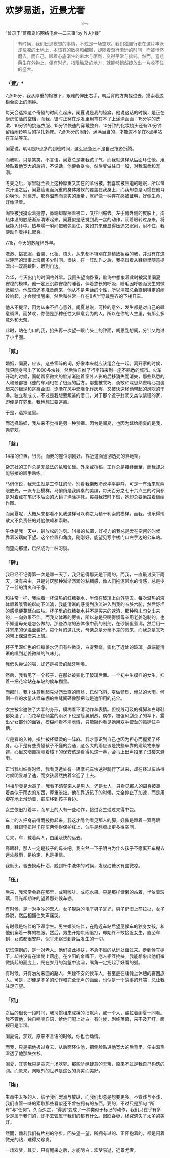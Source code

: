 # 欢梦易逝，近景尤奢

<center><img src="_images/640-20200206172035017.jpeg" alt="img" style="zoom:50%;" /></center>





“曾录于“蔷薇岛屿网络电台—二三事”by NJ小楼”



> 有时候，我们日思夜想的事情，不过是一场空欢。我们独自行走在这片丰沃却荒凉的土地上，本该有的敏感和细腻，却随着渐行渐远的时间，而被悄然磨去。而自己，顺着心底渐生的麻木与陌然，变得平常与拙钝。然而，喜悲萌生在外物上，偶有时光，指眼触及的地方，就能够悄然绽放出一片收不住的盛大。



### ***「壹」****

7点05分，我从厚重的棉被下，艰难的伸出右手，朝后背的方向探过去，摸索着边柜台面上的闹钟。

每天会选择这个奇怪的时间点起床，阑夏说是我的怪癖。他说这话的时候，是正在厨房忙活的空档，而我，彼时正窝在沙发里用笔在本子上涂涂画画：15分钟的洗漱、10分钟的挑选衣服、15分钟快速的穿戴整齐、10分钟的化妆梳头还有20分钟留给闹铃响后的挣扎赖床。7点05分的闹铃，满满当当的，才能差不多在8点半站在车站等车。

阑夏说，明明是9点多的到班时间，这么疲惫还不是自己拖沓折腾。

而我呢，只是笑笑，不言语。阑夏总是嫌我孩子气，而我就这样从后面环住他。用脸贴着他宽大的后背，不说话，他便会妥协，然后变做往日一般，对我温柔和宠溺。

冬天之后，家里就会换上这种厚重又实在的羊绒被。我喜欢被压迫的睡眠，所以每次汗湿之后，阑夏疲惫而沉重的身体瘫软的覆盖在我身上，而我却总是习惯在他耳边唤他，别离开。那样温热而真实的重量，就好像一种存在感被证明，好像生命，好像活着。

闹铃被我摸索着摁停，鼻端却摩擦着被口，又往回缩去。左手臂外侧的皮肤上，烫热体温的触感渐渐清晰起来。阑夏似是感觉到我一丝的动作，闭着眼转过身来，将我揽入怀中。热与燥一瞬间把我包裹住，突如其来便显得压迫又沉闷，耐不住，我便动作着挣扎起身。

7:15，今天的苏醒格外早。

洗漱、挑衣服、着装、化妆、梳头，从来都不特别在意精致妆容的我，并没有在这些连环的琐事上浪费多少时间。很快，在一阵动作之后，我拖沓着从鞋柜里随意提溜出一双高跟鞋，踱到门边。

7:45，今天出门的时间格外早。我回头望向卧室，脑海中想象着此时被窝里阑夏安稳的模样。他一定还沉静安稳的睡着，伴着悠长的呼吸，睫毛因呼吸而发生的微微颤动。他应该还不准备醒来，他从不是焦躁的个性，所以清晨总会直到特定的闹铃响起，才会慢慢醒来，然后和往常一样在8点半穿戴整齐的下楼开车。

他从不提早，因为从来不担心意外。阑夏总说，可控的意外，发生都是对自己的肆意骄纵。而梦欢，你便是那种任性又肆意妄为的人，所以在你的人生里，有那么多意外和无奈。

此时，站在门口的我，抬头再一次望一眼门头上的钟面，胡思乱想间，分针又跑过了小半圈。



### **「贰」**

婚姻，阑夏，应该。这些零碎的词，好像本来就应该组合在一起。离开家的时候，我只随身带出了1000多块钱，然后独自推了行李箱来到一座不熟悉的城市。火车开动的时候，面朝着窗微笑的脸渐渐随着窗外人影的后移消失而消失，那些熟悉的人和景都被飞速的车厢甩在了很远的后方。那些被乖巧、勇敢和深思熟虑精心包裹起来的叛逆和逃离企图，逐渐在风中燃烧化作灰烬，又被快速移动带起的风吹的干净。独立和成长，不过是我想要叛逃的借口，对于那个近乎封闭又类似禁锢的家，即便是在梦里，我也想过要逃离。

于是，选择这里。

而选择婚姻，我从来不觉得是另一种禁锢。因为是阑夏，也因为嫁给阑夏的是我，尧梦欢。



### **「叁」**

14楼的位置，很高。而我的座位刚刚好，靠近这面通彻透亮的落地窗。

杂志社的工作总是无章法的乱和忙碌。外采或撰稿，工作总是接踵而至，而我却总能够接的顺手熟练。

马俏俏说，我天生就是工作狂的命。别看我懒散冷漠平平静静，可是一有活来就两眼放光，一派专业模样。马俏俏是我隔桌的美编，每天百分之七十六点三的时间都是对着藏在笔记本后面的大镜子涂涂抹抹。每每我按时下班，她却总要磨蹭着继续作图。

而阑夏呢，大概从来都看不见我这样可以称之为精干利索的模样。而我，也乐得懒散又不负责任的对他依赖和索取。

午休是我一天中，最放松的时刻。14楼的位置，好视力的我总是爱在空闲的时候靠着玻璃向下望。这个位置和角度，刚刚好，能望见写字楼门口左手边的公车站。

而望向那里，已然成为一种习惯。



### **「肆」**

我已经不记得第一次是哪一天了，我只记得那天是下雨的。而我，一直最讨厌下雨天，没有来由，只是讨厌那种淅淅沥沥的粘稠感，像人们拖泥带水的情感，总是少了一丝的清爽和干净。

和往常一样，我端着一杯温热的红糖姜水，半倚在玻璃上向外望去。每次温热的液体顺着喉管蜿蜒向下流淌，我能清晰的感觉到热流进入到我的五脏六腑，然后舒坦的感觉便蔓延向四肢。杯子里的红糖姜水并不是买来的速溶，那种粉末勾兑出来的，一向效果不佳。而我又体寒的厉害，所以总是只喝得惯母亲用老姜泡制的。也不知道母亲是怎么做的，那些浓缩的液体像中药的制剂，在砂锅里煮沸，然后用一并寄来的保温壶装好。每个月的这几天，母亲总是分毫不差的寄来，而我总是乖巧的带上保温壶来上班。

杯子里深红色的红糖姜水仍旧有些微烫，白雾萦绕，雾化了近处的玻璃。鼻端能清晰的嗅到老姜微辣的气味儿。

我低头尝试的嘬，却还是被烫的龇牙咧嘴。

然后，我看见了一个孩子，在那处被雾化了玻璃后面。一个初中生模样的女生，扛着一把花伞站在车站的候车棚里。

而那时，我才注意到起先淅沥垂直的雨丝，已然飞斜，变做猛烈、倾盆的大雨。倾倒一样的水量从候车棚的格缝间砸像那把似是遮阳用的花伞。

女生被伞遮住了大半的身形，模糊看不清动作和表情。但视线可及的裤脚和白球鞋都染湿了，而花伞在倾盆的雨水下也是摇晃剧烈。偶尔，被强风刮歪了的伞下，露出少女部分的面容，模糊间看不清表情，只能隐约看见她用双手使劲的抓握住伞柄。

应是看的入神，指肚被杯壁烫的一阵麻。我才意识到自己也因为担心而握紧了杯身。心下是有些责怪孩子不懂的变通，这么大的雨应该是找些牢靠的建筑物来躲避，心里又暗自揣测着楼下的保安该是看得见这一幕，会马上出声招孩子进楼来避雨。

正当我纠结得时候，我看见远处有一辆摩托车快速得骑行了过来，却在经过车站得时候明显减了速，而女孩居然拽着伞迎了上去。

14楼毕竟是太高了。我看不清楚来人是男人，还是女人，只看见那人的周身披裹着类似于雨衣的东西，厚重笨拙。他在靠近孩子的时候，完全停止了加速，而是用脚在地上滑动着，把车移到孩子身边。

女生依旧打着伞，而车上的人有一些动作，接过女生递过来得书包。

车上的人把身前得雨披掀起来，我这才隐约看见那人的脚，好像是蹬着一双高跟鞋，鞋跟歪扭得卡在车两侧得保护杠上，似乎是想腾出更多得空间。

后来，车，载着两人，由缓及快的远去。

高跟鞋，那人一定是孩子的母亲吧。我突然一下子明白为什么孩子不愿离开车棚去远处躲雨，是约定，也是相信。

我低头，唇去摸索杯沿，触到杯中液体的时候，发现红糖水有些微凉。



### **「伍」**

后来，我常常会靠在那里，或喝咖啡、或吃水果。只是那样慵懒的站着，半依着玻璃，目光却期许的望着那处候车棚。

有时候，是一对争吵的恋人。女子狠戾的甩了男子耳光，男子仍旧上前拉扯，女子挣脱，然后相拥住失声痛哭。

有时候是结伴的下课学生。男生嬉笑结伴，在跑近车站后望见候车的独身女孩，和他们穿着一样的校服。然后，男生开始哄闹追打，却始终不敢接近女生。直至车到，女孩都很安静，似乎未察觉到身后发生的一切。

记忆深刻的，是一对老人。他们彼此搀扶，不急不慌的从远处踱过来。走到候车棚下，却并没有在矮凳上落座。在夕阳的余晖下，老人相互搀扶。我能想象出他们微微扬起的面庞上，光在岁月的沟壑中流淌，嘴角一定扬起了好看的弧。

有时候，只有匆匆来回的路人、焦躁不安的候车人，甚至是在矮凳上休憩的窘困旅人。可是，即便是不多的动作和完全无声的画面，也似是一个故事的开端，总让我驻足守望。



### **「陆」**

之后的很长一段时间，我习惯租来成摞的旧默片，或一个人，或拉着阑夏一同看。我不管他，独自喃喃自语，给他们配上对白。有时候，剧终落幕，来不及开灯，面颊已是半湿。

阑夏说，梦欢，原来不言语的时候，你也会动情。

而我，只是把他扳过身去，从后面环住他，把侧脸贴进他宽大的后背里，任由温热湿透了他那块衣衫。

  阑夏，其实我只是贪恋一场欢梦。那些骄纵肆意的无奈，原来不过是我自己构筑的网。而原来，网眼外的世界是这么的真实而美好。



### **「柒」**

生命中太多的人，给予我们宠溺与放纵，而我们却总是想要更多。不管该与不该，我们直管一味的索取那些看似还不曾被拥有的东西。要的，不过只是那句 “所有”与“任何”。久而久之，“得到”变成了一种类似于标记的动作，我们只在乎有多少是属于我们的，却不去管属于我们的都有什么。囫囵吞枣，终究遗失了太多的美好。

然而，倘若我们有片刻的停步。回头望一望，所拥有过的、正怀抱着的，都是闪着微光的钻，难得又珍贵。

一场欢梦，其实，只有醒来之后，才能明白：欢梦易逝，近景尤奢。
